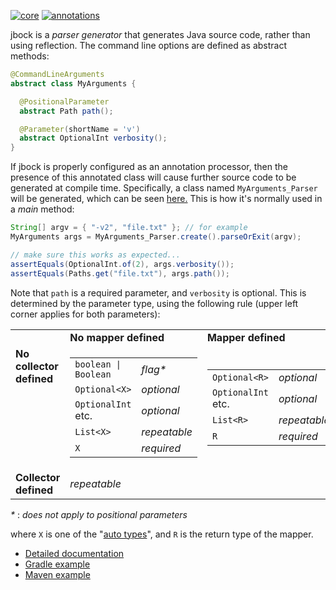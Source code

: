 [![core](https://maven-badges.herokuapp.com/maven-central/com.github.h908714124/jbock/badge.svg?style=plastic&subject=jbock)](https://maven-badges.herokuapp.com/maven-central/com.github.h908714124/jbock)
[![annotations](https://maven-badges.herokuapp.com/maven-central/com.github.h908714124/jbock-annotations/badge.svg?color=red&style=plastic&subject=jbock-annotations)](https://maven-badges.herokuapp.com/maven-central/com.github.h908714124/jbock-annotations)

jbock is a *parser generator* that generates Java source code,
rather than using reflection.
The command line options are defined as abstract methods:

````java
@CommandLineArguments
abstract class MyArguments {

  @PositionalParameter
  abstract Path path();

  @Parameter(shortName = 'v')
  abstract OptionalInt verbosity();
}
````

If jbock is properly configured as an annotation processor,
then the presence of this annotated class
will cause further source code to be generated at compile time.
Specifically, a class named `MyArguments_Parser`
will be generated, which can be seen
[here.](https://github.com/h908714124/jbock-docgen/blob/master/src/main/java/com/example/hello/MyArguments_Parser.java)
This is how it's normally used in a *main* method:

````java
String[] argv = { "-v2", "file.txt" }; // for example
MyArguments args = MyArguments_Parser.create().parseOrExit(argv);

// make sure this works as expected...
assertEquals(OptionalInt.of(2), args.verbosity());
assertEquals(Paths.get("file.txt"), args.path());
````

Note that `path` is a required parameter,
and `verbosity` is optional.
This is determined by the parameter type,
using the following rule (upper left corner applies for both parameters):

<table style="border-collapse: collapse">
<tr>
<td></td>
<td><b>No mapper defined</b></td>
<td><b>Mapper defined</b></td>
</tr>
<tr>
<td valign="top"><b>No<br/>collector<br/>defined</b></td>
<td>
<table><!-- No mapper, no collector-->
<tr><td><code>boolean | Boolean</code>        </td><td><i>flag*</i></td></tr>
<tr><td><code>Optional&lt;X&gt;</code>        </td><td><i>optional</i></td></tr>
<tr><td><code>OptionalInt</code> etc.         </td><td><i>optional</i></td></tr>
<tr><td><code>List&lt;X&gt;</code>            </td><td><i>repeatable</i></td></tr>
<tr><td><code>X</code>                        </td><td><i>required</i></td></tr>
</table>
</td>
<td>
<table><!-- Mapper, no collector-->
<tr><td><code>Optional&lt;R&gt;</code>        </td><td><i>optional</i></td></tr>
<tr><td><code>OptionalInt</code> etc.         </td><td><i>optional</i></td></tr>
<tr><td><code>List&lt;R&gt;</code>            </td><td><i>repeatable</i></td></tr>
<tr><td><code>R</code>                        </td><td><i>required</i></td></tr>
</table>
</td>
</tr>
<tr>
<td><b>Collector<br/>defined</b></td>
<td colspan="2"><i>repeatable</i></td>
</tr>
</table>

<i>*</i> : <i>does not apply to positional parameters</i>

where `X` is one of the
"[auto types](https://github.com/h908714124/jbock-docgen/blob/master/src/main/java/com/example/hello/JbockAutoTypes.java)",
and `R` is the return type of the mapper.

* [Detailed documentation](https://github.com/h908714124/jbock/blob/master/SPAGHETTI.md)
* [Gradle example](https://github.com/h908714124/jbock-map-example)
* [Maven example](https://github.com/h908714124/jbock-maven-example)

